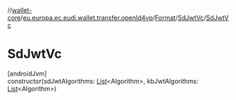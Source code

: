 //[wallet-core](../../../../index.md)/[eu.europa.ec.eudi.wallet.transfer.openId4vp](../../index.md)/[Format](../index.md)/[SdJwtVc](index.md)/[SdJwtVc](-sd-jwt-vc.md)

# SdJwtVc

[androidJvm]\
constructor(sdJwtAlgorithms: [List](https://kotlinlang.org/api/latest/jvm/stdlib/kotlin-stdlib/kotlin.collections/-list/index.html)&lt;Algorithm&gt;, kbJwtAlgorithms: [List](https://kotlinlang.org/api/latest/jvm/stdlib/kotlin-stdlib/kotlin.collections/-list/index.html)&lt;Algorithm&gt;)
